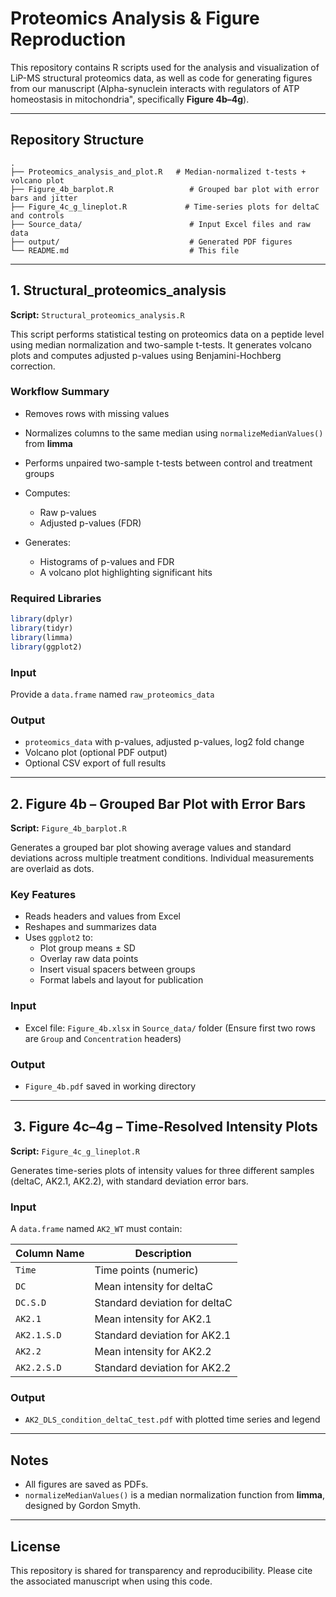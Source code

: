 
# Proteomics Analysis & Figure Reproduction

This repository contains R scripts used for the analysis and visualization of LiP-MS structural proteomics data, as well as code for generating figures from our manuscript (Alpha-synuclein interacts with regulators of ATP homeostasis in mitochondria", specifically **Figure 4b–4g**).

---

##  Repository Structure

```
.
├── Proteomics_analysis_and_plot.R   # Median-normalized t-tests + volcano plot
├── Figure_4b_barplot.R                 # Grouped bar plot with error bars and jitter
├── Figure_4c_g_lineplot.R             # Time-series plots for deltaC and controls
├── Source_data/                        # Input Excel files and raw data
├── output/                             # Generated PDF figures
└── README.md                           # This file
```

---

##  1. Structural_proteomics_analysis

**Script:** `Structural_proteomics_analysis.R`

This script performs statistical testing on proteomics data on a peptide level using median normalization and two-sample t-tests. It generates volcano plots and computes adjusted p-values using Benjamini-Hochberg correction.

### Workflow Summary

- Removes rows with missing values
- Normalizes columns to the same median using `normalizeMedianValues()` from **limma**
- Performs unpaired two-sample t-tests between control and treatment groups
- Computes:
  - Raw p-values
  - Adjusted p-values (FDR)
  
- Generates:
  - Histograms of p-values and FDR
  - A volcano plot highlighting significant hits

### Required Libraries

```r
library(dplyr)
library(tidyr)
library(limma)
library(ggplot2)
```

### Input

Provide a `data.frame` named `raw_proteomics_data` 

### Output

- `proteomics_data` with p-values, adjusted p-values, log2 fold change
- Volcano plot (optional PDF output)
- Optional CSV export of full results

---

##  2. Figure 4b – Grouped Bar Plot with Error Bars

**Script:** `Figure_4b_barplot.R`

Generates a grouped bar plot showing average values and standard deviations across multiple treatment conditions. Individual measurements are overlaid as dots.

### Key Features

- Reads headers and values from Excel
- Reshapes and summarizes data
- Uses `ggplot2` to:
  - Plot group means ± SD
  - Overlay raw data points
  - Insert visual spacers between groups
  - Format labels and layout for publication

### Input

- Excel file: `Figure_4b.xlsx` in `Source_data/` folder  (Ensure first two rows are `Group` and `Concentration` headers)

### Output

- `Figure_4b.pdf` saved in working directory

---

## ️ 3. Figure 4c–4g – Time-Resolved Intensity Plots

**Script:** `Figure_4c_g_lineplot.R`

Generates time-series plots of intensity values for three different samples (deltaC, AK2.1, AK2.2), with standard deviation error bars.

### Input

A `data.frame` named `AK2_WT` must contain:

| Column Name | Description                   |
| ----------- | ----------------------------- |
| `Time`      | Time points (numeric)         |
| `DC`        | Mean intensity for deltaC     |
| `DC.S.D`    | Standard deviation for deltaC |
| `AK2.1`     | Mean intensity for AK2.1      |
| `AK2.1.S.D` | Standard deviation for AK2.1  |
| `AK2.2`     | Mean intensity for AK2.2      |
| `AK2.2.S.D` | Standard deviation for AK2.2  |

### Output

- `AK2_DLS_condition_deltaC_test.pdf` with plotted time series and legend

---

##  Notes

- All figures are saved as PDFs.
- `normalizeMedianValues()` is a median normalization function from **limma**, designed by Gordon Smyth.

---

## License

This repository is shared for transparency and reproducibility. Please cite the associated manuscript when using this code.
